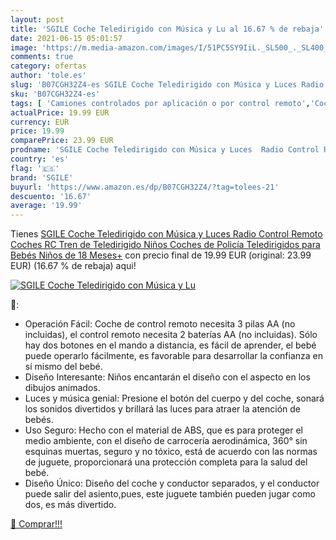 ```yaml
---
layout: post
title: 'SGILE Coche Teledirigido con Música y Lu al 16.67 % de rebaja'
date: 2021-06-15 05:01:57
image: 'https://m.media-amazon.com/images/I/51PC5SY9IiL._SL500_._SL400_.jpg'
comments: true
category: ofertas
author: 'tole.es'
slug: 'B07CGH32Z4-es SGILE Coche Teledirigido con Música y Luces Radio Control...'
sku: 'B07CGH32Z4-es'
tags: [ 'Camiones controlados por aplicación o por control remoto','Coches controlados por aplicación o por control remoto','Coches y camiones de radiocontrol','Juguetes','Juguetes y juegos','Radiocontrol','Vehículos de juguete para niños','bebés','sgile', ]
actualPrice: 19.99 EUR
currency: EUR
price: 19.99
comparePrice: 23.99 EUR
prodname: 'SGILE Coche Teledirigido con Música y Luces  Radio Control Remoto Coches RC  Tren de Teledirigido Niños  Coches de Policía Teledirigidos para Bebés Niños de 18 Meses+'
country: 'es'
flag: '🇪🇸'
brand: 'SGILE'
buyurl: 'https://www.amazon.es/dp/B07CGH32Z4/?tag=tolees-21'
descuento: '16.67'
average: '19.99'
---
```


Tienes [SGILE Coche Teledirigido con Música y Luces  Radio Control Remoto Coches RC  Tren de Teledirigido Niños  Coches de Policía Teledirigidos para Bebés Niños de 18 Meses+](https://www.amazon.es/dp/B07CGH32Z4/?tag=tolees-21) con precio final de  19.99 EUR (original: 23.99 EUR) (16.67 %  de rebaja) aqui!

[![SGILE Coche Teledirigido con Música y Lu](https://m.media-amazon.com/images/I/51PC5SY9IiL._SL500_._SL400_.jpg)](https://www.amazon.es/dp/B07CGH32Z4/?tag=tolees-21)

🔎:

- Operación Fácil: Coche de control remoto necesita 3 pilas AA (no incluidas), el control remoto necesita 2 baterías AA (no incluidas). Sólo hay dos botones en el mando a distancia, es fácil de aprender, el bebé puede operarlo fácilmente, es favorable para desarrollar la confianza en sí mismo del bebé.
- Diseño Interesante: Niños encantarán el diseño con el aspecto en los dibujos animados.
- Luces y música genial: Presione el botón del cuerpo y del coche, sonará los sonidos divertidos y brillará las luces para atraer la atención de bebés.
- Uso Seguro: Hecho con el material de ABS, que es para proteger el medio ambiente, con el diseño de carrocería aerodinámica, 360° sin esquinas muertas, seguro y no tóxico, está de acuerdo con las normas de juguete, proporcionará una protección completa para la salud del bebé.
- Diseño Único: Diseño del coche y conductor separados, y el conductor puede salir del asiento,pues, este juguete también pueden jugar como dos, es más divertido.

[🛒 Comprar!!!](https://www.amazon.es/dp/B07CGH32Z4/?tag=tolees-21)
